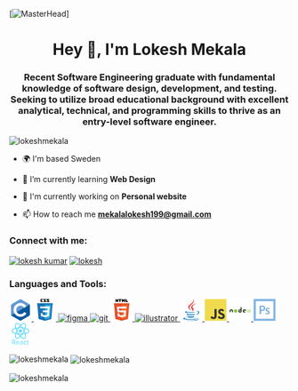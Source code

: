 [![MasterHead](https://cdn.dribbble.com/users/121260/screenshots/2278852/media/543fed2fd14d7a6b808f1a24655b5722.gif)]
<h1 align="center">Hey 👋, I'm Lokesh Mekala</h1>
<h3 align="center">Recent Software Engineering graduate with fundamental knowledge of software design, development, and testing. Seeking to utilize broad educational background with excellent analytical, technical, and programming skills to thrive as an entry-level software engineer.</h3>

<p align="left"> <img src="https://komarev.com/ghpvc/?username=lokeshmekala&label=Profile%20views&color=0e75b6&style=flat" alt="lokeshmekala" /> </p>

- 🌍 I'm based Sweden

- 🌱 I’m currently learning **Web Design**

- 🚀 I'm currently working on **Personal website**

- 📫 How to reach me **mekalalokesh199@gmail.com**

<h3 align="left">Connect with me:</h3>
<p align="left">
<a href="https://linkedin.com/in/lokesh kumar" target="blank"><img align="center" src="https://raw.githubusercontent.com/rahuldkjain/github-profile-readme-generator/master/src/images/icons/Social/linked-in-alt.svg" alt="lokesh kumar" height="30" width="40" /></a>
<a href="https://dribbble.com/lokesh" target="blank"><img align="center" src="https://raw.githubusercontent.com/rahuldkjain/github-profile-readme-generator/master/src/images/icons/Social/dribbble.svg" alt="lokesh" height="30" width="40" /></a>
</p>

<h3 align="left">Languages and Tools:</h3>
<p align="left"> <a href="https://www.cprogramming.com/" target="_blank" rel="noreferrer"> <img src="https://raw.githubusercontent.com/devicons/devicon/master/icons/c/c-original.svg" alt="c" width="40" height="40"/> </a> <a href="https://www.w3schools.com/css/" target="_blank" rel="noreferrer"> <img src="https://raw.githubusercontent.com/devicons/devicon/master/icons/css3/css3-original-wordmark.svg" alt="css3" width="40" height="40"/> </a> <a href="https://www.figma.com/" target="_blank" rel="noreferrer"> <img src="https://www.vectorlogo.zone/logos/figma/figma-icon.svg" alt="figma" width="40" height="40"/> </a> <a href="https://git-scm.com/" target="_blank" rel="noreferrer"> <img src="https://www.vectorlogo.zone/logos/git-scm/git-scm-icon.svg" alt="git" width="40" height="40"/> </a> <a href="https://www.w3.org/html/" target="_blank" rel="noreferrer"> <img src="https://raw.githubusercontent.com/devicons/devicon/master/icons/html5/html5-original-wordmark.svg" alt="html5" width="40" height="40"/> </a> <a href="https://www.adobe.com/in/products/illustrator.html" target="_blank" rel="noreferrer"> <img src="https://www.vectorlogo.zone/logos/adobe_illustrator/adobe_illustrator-icon.svg" alt="illustrator" width="40" height="40"/> </a> <a href="https://www.java.com" target="_blank" rel="noreferrer"> <img src="https://raw.githubusercontent.com/devicons/devicon/master/icons/java/java-original.svg" alt="java" width="40" height="40"/> </a> <a href="https://developer.mozilla.org/en-US/docs/Web/JavaScript" target="_blank" rel="noreferrer"> <img src="https://raw.githubusercontent.com/devicons/devicon/master/icons/javascript/javascript-original.svg" alt="javascript" width="40" height="40"/> </a> <a href="https://nodejs.org" target="_blank" rel="noreferrer"> <img src="https://raw.githubusercontent.com/devicons/devicon/master/icons/nodejs/nodejs-original-wordmark.svg" alt="nodejs" width="40" height="40"/> </a> <a href="https://www.photoshop.com/en" target="_blank" rel="noreferrer"> <img src="https://raw.githubusercontent.com/devicons/devicon/master/icons/photoshop/photoshop-line.svg" alt="photoshop" width="40" height="40"/> </a> <a href="https://reactjs.org/" target="_blank" rel="noreferrer"> <img src="https://raw.githubusercontent.com/devicons/devicon/master/icons/react/react-original-wordmark.svg" alt="react" width="40" height="40"/> </a> </p>

<p><img align="left" src="https://github-readme-stats.vercel.app/api/top-langs?username=lokeshmekala&show_icons=true&locale=en&layout=compact" alt="lokeshmekala" /></p>

<p>&nbsp;<img align="center" src="https://github-readme-stats.vercel.app/api?username=lokeshmekala&show_icons=true&locale=en" alt="lokeshmekala" /></p>

<p><img align="center" src="https://github-readme-streak-stats.herokuapp.com/?user=lokeshmekala&" alt="lokeshmekala" /></p>
